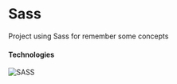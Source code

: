 # Sass
Project using Sass for remember some concepts 
#### Technologies
![SASS](https://img.shields.io/badge/SASS-hotpink.svg?style=for-the-badge&logo=SASS&logoColor=white)
